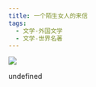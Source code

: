 ```yaml
---
title: 一个陌生女人的来信
tags:
  - 文学-外国文学
  - 文学-世界名著
---
```


![](https://cdn.weread.qq.com/weread/cover/28/YueWen_310963/s_YueWen_310963.jpg)

undefined